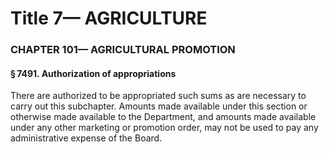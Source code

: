 
# Title 7— AGRICULTURE
### CHAPTER 101— AGRICULTURAL PROMOTION
#### § 7491. Authorization of appropriations

There are authorized to be appropriated such sums as are necessary to carry out this subchapter. Amounts made available under this section or otherwise made available to the Department, and amounts made available under any other marketing or promotion order, may not be used to pay any administrative expense of the Board.
